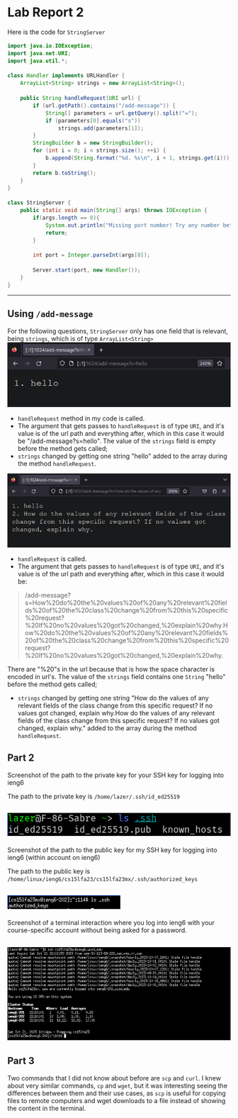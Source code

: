# Lab Report 2

Here is the code for `StringServer`
```java
import java.io.IOException;
import java.net.URI;
import java.util.*;

class Handler implements URLHandler {
    ArrayList<String> strings = new ArrayList<String>();

    public String handleRequest(URI url) {
        if (url.getPath().contains("/add-message")) {
            String[] parameters = url.getQuery().split("=");
            if (parameters[0].equals("s"))
                strings.add(parameters[1]);
        }
        StringBuilder b = new StringBuilder();
        for (int i = 0; i < strings.size(); ++i) {
            b.append(String.format("%d. %s\n", i + 1, strings.get(i)));
        }
        return b.toString();
    }
}

class StringServer {
    public static void main(String[] args) throws IOException {
        if(args.length == 0){
            System.out.println("Missing port number! Try any number between 1024 to 49151");
            return;
        }

        int port = Integer.parseInt(args[0]);

        Server.start(port, new Handler());
    }
}

```
---
## Using `/add-message`
For the following questions, `StringServer` only has one field that is relevant, being `strings`, which is of type `ArrayList<String>` 
![First screenshot of /add-message](images/2-add-message1.png)
- `handleRequest` method in my code is called.
- The argument that gets passes to `handleRequest` is of type `URI`, and it's value is of the url path and everything after, which in this case it would be "/add-message?s=hello". The value of the `strings` field is empty before the method gets called;
- `strings` changed by getting one string "hello" added to the array during the method `handleRequest`.

![Second screenshot of /add-message](images/2-add-message2.png)
- `handleRequest` is called.
- The argument that gets passes to `handleRequest` is of type `URI`, and it's value is of the url path and everything after, which in this case it would be:
> /add-message?s=How%20do%20the%20values%20of%20any%20relevant%20fields%20of%20the%20class%20change%20from%20this%20specific%20request?%20If%20no%20values%20got%20changed,%20explain%20why.How%20do%20the%20values%20of%20any%20relevant%20fields%20of%20the%20class%20change%20from%20this%20specific%20request?%20If%20no%20values%20got%20changed,%20explain%20why.

There are "%20"s in the url because that is how the space character is encoded in url's. The value of the `strings` field contains one `String` "hello" before the method gets called;
- `strings` changed by getting one string
"How do the values of any relevant fields of the class change from this specific request? If no values got changed, explain why.How do the values of any relevant fields of the class change from this specific request? If no values got changed, explain why."
added to the array during the method `handleRequest`.

## Part 2

Screenshot of the path to the private key for your SSH key for logging into ieng6

The path to the private key is `/home/lazer/.ssh/id_ed25519`

![private key ls](images/2-ls1.png)
---
Screenshot of the path to the public key for my SSH key for logging into ieng6 (within account on ieng6)

The path to the public key is `/home/linux/ieng6/cs15lfa23/cs15lfa23mx/.ssh/authorized_keys`

![public key ls](images/2-ls2.png)
---
Screenshot of a terminal interaction where you log into ieng6 with your course-specific account without being asked for a password.

![login with no password prompt](images/2-login.png)
---
## Part 3
Two commands that I did not know about before are `scp` and `curl`. I knew about very similar commands, `cp` and `wget`, but it was interesting seeing the differences between them and their use cases, as `scp` is useful for copying files to remote computers and wget downloads to a file instead of showing the content in the terminal.
